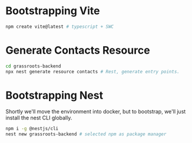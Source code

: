 # Bootstrapping Vite

```sh
npm create vite@latest # typescript + SWC
```

# Generate Contacts Resource

```sh
cd grassroots-backend
npx nest generate resource contacts # Rest, generate entry points.
```

# Bootstrapping Nest

Shortly we'll move the environment into docker, but to bootstrap, we'll just install the nest CLI globally.

```sh
npm i -g @nestjs/cli
nest new grassroots-backend # selected npm as package manager
```
